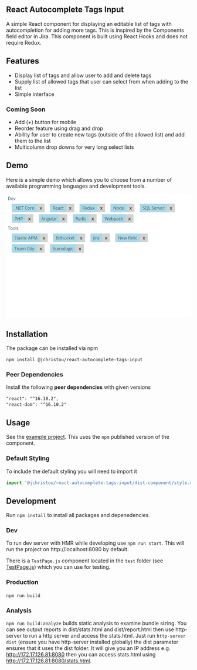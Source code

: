 ## React Autocomplete Tags Input
A simple React component for displaying an editable list of tags with autocompletion for adding more tags.
This is inspired by the Components field editor in Jira. This component is built using React Hooks and does not
require Redux.

## Features
- Display list of tags and allow user to add and delete tags
- Supply list of allowed tags that user can select from when adding to the list
- Simple interface

### Coming Soon
- Add (+) button for mobile
- Reorder feature using drag and drop
- Ability for user to create new tags (outside of the allowed list) and add them to the list
- Multicolumn drop downs for very long select lists

## Demo
Here is a simple demo which allows you to choose from a number of available programming languages and development tools.

![img](demo.gif)

## Installation
The package can be installed via npm
```
npm install @jchristou/react-autocomplete-tags-input
```

### Peer Dependencies
Install the following **peer dependencies** with given versions
```
"react": "^16.10.2",
"react-dom": "^16.10.2"
```

## Usage
See the [example project](https://github.com/jameschristou/react-autocomplete-tags-input/tree/master/example). This uses the `npm` published version of the component.

### Default Styling
To include the default styling you will need to import it
```js
import '@jchristou/react-autocomplete-tags-input/dist-component/style.css';
```

## Development
Run `npm install` to install all packages and depenedencies.

### Dev
To run dev server with HMR while developing use `npm run start`. This will run the project on http://localhost:8080 by default.

There is a `TestPage.js` component located in the `test` folder (see [TestPage.js]((https://github.com/jameschristou/react-autocomplete-tags-input/tree/master/test/components/TestPage.js))) which you can use for testing.

### Production
`npm run build`

### Analysis
`npm run build:analyze` builds static analysis to examine bundle sizing. You can see output reports in dist/stats.html and dist/report.html
then use http-server to run a http server and access the stats.html. Just run `http-server dist` (ensure you have http-server installed globally)
the dist parameter ensures that it uses the dist folder. It will give you an IP address e.g. http://172.17.126.81:8080 then you can access
stats.html using http://172.17.126.81:8080/stats.html.